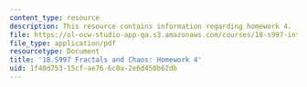 ```yaml
---
content_type: resource
description: This resource contains information regarding homework 4.
file: https://ol-ocw-studio-app-qa.s3.amazonaws.com/courses/18-s997-introduction-to-matlab-programming-fall-2011/1f40d75315cfae766c0a2e6d450b62db_MIT18_S997F11_Homework_4.pdf
file_type: application/pdf
resourcetype: Document
title: '18.S997 Fractals and Chaos: Homework 4'
uid: 1f40d753-15cf-ae76-6c0a-2e6d450b62db
---
```

